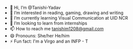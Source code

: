 - 👋 Hi, I’m @Tanishi-Yadav
- 👀 I’m interested in reading, gaming, drawing and writing
- 🌱 I’m currently learning Visual Communication at UID NCR
- 💞️ I’m looking to learn from internships
- 📫 How to reach me tanishim1208@gmail.com
- 😄 Pronouns: She/her He/him
- ⚡ Fun fact: I'm a Virgo and an INFP - T

<!---
Tanishi-Yadav/Tanishi-Yadav is a ✨ special ✨ repository because its `README.md` (this file) appears on your GitHub profile.
You can click the Preview link to take a look at your changes.
--->
